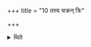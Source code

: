 +++
title = "10 तस्य चक्रन् त्रिः"

+++

<details><summary>थिते</summary>

तस्य चक्रं त्रिः प्रदक्षिणमावर्तयति १०
</details>
